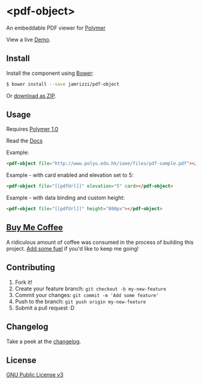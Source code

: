 # &lt;pdf-object&gt;

An embeddable PDF viewer for [Polymer](https://www.polymer-project.org/1.0/)

View a live [Demo](http://jamrizzi.github.io/pdf-object/demo).


## Install

Install the component using [Bower](http://bower.io/):

```sh
$ bower install --save jamrizzi/pdf-object
```

Or [download as ZIP](https://github.com/jamrizzi/pdf-object/archive/v1.0.0.zip).


## Usage

Requires [Polymer 1.0](https://www.polymer-project.org/1.0/)

Read the [Docs](http://jamrizzi.github.io/pdf-object)

Example:
```html
<pdf-object file="http://www.polyu.edu.hk/iaee/files/pdf-sample.pdf"></pdf-object>
```

Example - with card enabled and elevation set to 5:
```html
<pdf-object file="[[pdfUrl]]" elevation="5" card></pdf-object>
```

Example - with data binding and custom height:
```html
<pdf-object file="[[pdfUrl]]" height="800px"></pdf-object>
```


## [Buy Me Coffee](http://jamrizzi.com/buy-me-coffee)

A ridiculous amount of coffee was consumed in the process of building this project. [Add some fuel](//jamrizzi.com/buy-me-coffee) if you'd like to keep me going!


## Contributing

1. Fork it!
2. Create your feature branch: `git checkout -b my-new-feature`
3. Commit your changes: `git commit -m 'Add some feature'`
4. Push to the branch: `git push origin my-new-feature`
5. Submit a pull request :D


## Changelog

Take a peek at the [changelog](CHANGELOG.md).


## License

[GNU Public License v3](LICENSE)
